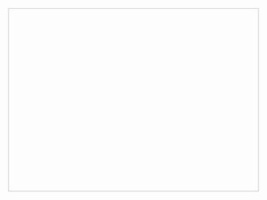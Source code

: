 <img data-canonical-src="https://i.makeagif.com/media/8-01-2014/78LMZb.gif" width=854 height=368/> 
